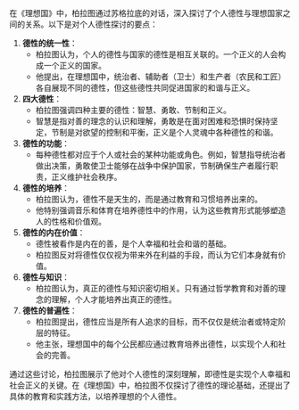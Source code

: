 在《理想国》中，柏拉图通过苏格拉底的对话，深入探讨了个人德性与理想国家之间的关系。以下是对个人德性探讨的要点：

1. **德性的统一性**：
   - 柏拉图认为，个人的德性与国家的德性是相互关联的。一个正义的人会构成一个正义的国家。
   - 他提出，在理想国中，统治者、辅助者（卫士）和生产者（农民和工匠）各自展现不同的德性，但这些德性共同促进国家的和谐与正义。
2. **四大德性**：
   - 柏拉图强调四种主要的德性：智慧、勇敢、节制和正义。
   - 智慧是指对善的理念的认识和理解，勇敢是在面对困难和恐惧时保持坚定，节制是对欲望的控制和平衡，正义是个人灵魂中各种德性的和谐。
3. **德性的功能**：
   - 每种德性都对应于个人或社会的某种功能或角色。例如，智慧指导统治者做出决策，勇敢使卫士能够在战争中保护国家，节制确保生产者履行职责，正义维护社会秩序。
4. **德性的培养**：
   - 柏拉图认为，德性不是天生的，而是通过教育和习惯培养出来的。
   - 他特别强调音乐和体育在培养德性中的作用，认为这些教育形式能够塑造人的性格和价值观。
5. **德性的内在价值**：
   - 德性被看作是内在的善，是个人幸福和社会和谐的基础。
   - 柏拉图反对将德性仅仅视为带来外在利益的手段，而认为它们本身就有价值。
6. **德性与知识**：
   - 柏拉图认为，真正的德性与知识密切相关。只有通过哲学教育和对善的理念的理解，个人才能培养出真正的德性。
7. **德性的普遍性**：
   - 柏拉图提出，德性应当是所有人追求的目标，而不仅仅是统治者或特定阶层的特征。
   - 他主张，理想国中的每个公民都应通过教育培养出德性，以实现个人和社会的完善。

通过这些讨论，柏拉图展示了他对个人德性的深刻理解，即德性是实现个人幸福和社会正义的关键。在《理想国》中，柏拉图不仅探讨了德性的理论基础，还提出了具体的教育和实践方法，以培养理想的个人德性。